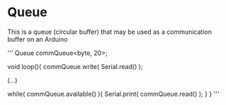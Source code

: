 # Queue

This is a queue (circular buffer) that may be used as a communication buffer
on an Arduino

'''
Queue commQueue<byte, 20>;

void loop(){
  commQueue.write( Serial.read() );

  (...)

  while( commQueue.available() ){
    Serial.print( commQueue.read() );
  }
}
'''
